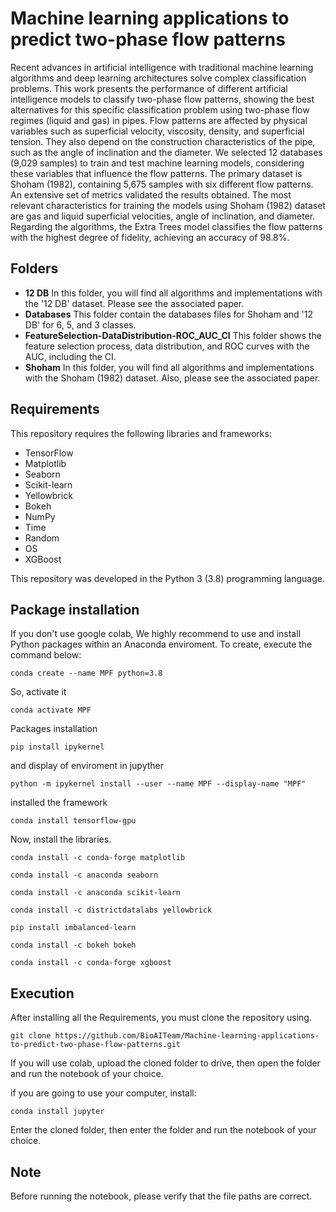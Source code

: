 # Machine learning applications to predict two-phase flow patterns

Recent advances in artificial intelligence with traditional machine learning algorithms and deep learning architectures solve complex classification problems. This work presents the performance of different artificial intelligence models to classify two-phase flow patterns, showing the best alternatives for this specific classification problem using two-phase flow regimes (liquid and gas) in pipes. Flow patterns are affected by physical variables such as superficial velocity, viscosity, density, and superficial tension. They also depend on the construction characteristics of the pipe, such as the angle of inclination and the diameter. We selected 12 databases (9,029 samples) to train and test machine learning models, considering these variables that influence the flow patterns. The primary dataset is Shoham (1982), containing 5,675 samples with six different flow patterns. An extensive set of metrics validated the results obtained. The most relevant characteristics for training the models using Shoham (1982) dataset are gas and liquid superficial velocities, angle of inclination, and diameter. Regarding the algorithms, the Extra Trees model classifies the flow patterns with the highest degree of fidelity, achieving an accuracy of 98.8%. 

## Folders

- **12 DB** In this folder, you will find all algorithms and implementations with the '12 DB' dataset. Please see the associated paper. 
- **Databases** This folder contain the databases files for Shoham and '12 DB' for 6, 5, and 3 classes.
- **FeatureSelection-DataDistribution-ROC_AUC_CI** This folder shows the feature selection process, data distribution, and ROC curves with the AUC, including the CI. 
- **Shoham** In this folder, you will find all algorithms and implementations with the Shoham (1982) dataset. Also, please see the associated paper. 

## Requirements
This repository requires the following libraries and frameworks:

- TensorFlow 
- Matplotlib
- Seaborn
- Scikit-learn
- Yellowbrick
- Bokeh
- NumPy
- Time
- Random
- OS
- XGBoost

This repository was developed in the Python 3 (3.8) programming language.

## Package installation

If you don't use google colab, We highly recommend to use and install Python packages within an Anaconda enviroment. To create, execute the command below:
```
conda create --name MPF python=3.8
```
So, activate it
```
conda activate MPF 
```
Packages installation
```
pip install ipykernel
```
and display of enviroment in jupyther
```
python -m ipykernel install --user --name MPF --display-name "MPF"
```
installed the framework
```
conda install tensorflow-gpu
```
Now, install the libraries.
```
conda install -c conda-forge matplotlib
```
```
conda install -c anaconda seaborn
```
```
conda install -c anaconda scikit-learn
```
```
conda install -c districtdatalabs yellowbrick
```
```
pip install imbalanced-learn
```
```
conda install -c bokeh bokeh
```
```
conda install -c conda-forge xgboost
```
## Execution
After installing all the Requirements, you must clone the repository using.
```
git clone https://github.com/BioAITeam/Machine-learning-applications-to-predict-two-phase-flow-patterns.git
```
If you will use colab, upload the cloned folder to drive, then open the folder and run the notebook of your choice.

if you are going to use your computer, install:
```
conda install jupyter 
```
Enter the cloned folder, then enter the folder and run the notebook of your choice.

## Note 
Before running the notebook, please verify that the file paths are correct.
